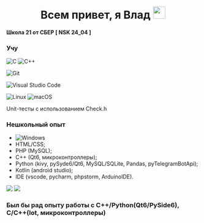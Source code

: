 <h1 align="center">Всем привет, я Влад
<img src="https://github.com/blackcater/blackcater/raw/main/images/Hi.gif" height="32"/></h1>  

#### Школа 21 от СБЕР [ NSK 24_04 ]

### Учу

![C](https://img.shields.io/badge/c-%2300599C.svg?style=for-the-badge&logo=c&logoColor=white)
![C++](https://img.shields.io/badge/c++-%2300599C.svg?style=for-the-badge&logo=c%2B%2B&logoColor=white)
<!--

![Go](https://img.shields.io/badge/go-%2300ADD8.svg?style=for-the-badge&logo=go&logoColor=white)
![Postgres](https://img.shields.io/badge/postgres-%23316192.svg?style=for-the-badge&logo=postgresql&logoColor=white)
-->
![Git](https://img.shields.io/badge/git-%23F05033.svg?style=for-the-badge&logo=git&logoColor=white)
<!--
![IntelliJ IDEA](https://img.shields.io/badge/IntelliJIDEA-000000.svg?style=for-the-badge&logo=intellij-idea&logoColor=white)
-->
![Visual Studio Code](https://img.shields.io/badge/Visual%20Studio%20Code-0078d7.svg?style=for-the-badge&logo=visual-studio-code&logoColor=white)
<!--
![Python](https://img.shields.io/badge/python-3670A0?style=for-the-badge&logo=python&logoColor=ffdd54)
-->
![Linux](https://img.shields.io/badge/Linux-FCC624?style=for-the-badge&logo=linux&logoColor=black)
![macOS](https://img.shields.io/badge/mac%20os-000000?style=for-the-badge&logo=macos&logoColor=F0F0F0)
<!--
![CMake](https://img.shields.io/badge/CMake-%23008FBA.svg?style=for-the-badge&logo=cmake&logoColor=white)
-->

Unit-тесты с использованием Check.h

### Нешкольный опыт
- ![Windows](https://img.shields.io/badge/windows-000000?style=for-the-badge&logo=windows&logoColor=F0F0F0)
- HTML/CSS;
- PHP (MySQL);
- C++ (Qt6, микроконтроллеры);
- Python (kivy, pySyde6/Qt6, MySQL/SQLite, Pandas, pyTelegramBotApi);
- Kotlin (android studio);
- IDE (vscode, pycharm, phpstorm, ArduinoIDE).

![](https://github-profile-summary-cards.vercel.app/api/cards/most-commit-language?username=vp-174&theme=solarized_dark)
![](https://github-profile-summary-cards.vercel.app/api/cards/repos-per-language?username=vp-174&theme=solarized_dark)

### Был бы рад опыту работы с C++/Python(Qt6/PySide6), C/C++(Iot, микроконтроллеры)

